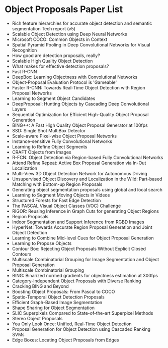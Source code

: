 # Object Proposals Paper List

<ul>

                             

 <li><a target="_blank" href="https://github.com/manjunath5496/Object-Proposals-Paper-List/blob/master/ob(1).pdf" style="text-decoration:none;">Rich feature hierarchies for accurate object detection and semantic segmentation Tech report (v5)</a></li>

 <li><a target="_blank" href="https://github.com/manjunath5496/Object-Proposals-Paper-List/blob/master/ob(2).pdf" style="text-decoration:none;">Scalable Object Detection using Deep Neural Networks</a></li>

<li><a target="_blank" href="https://github.com/manjunath5496/Object-Proposals-Paper-List/blob/master/ob(3).pdf" style="text-decoration:none;">Microsoft COCO: Common Objects in Context</a></li>
 <li><a target="_blank" href="https://github.com/manjunath5496/Object-Proposals-Paper-List/blob/master/ob(4).pdf" style="text-decoration:none;">Spatial Pyramid Pooling in Deep Convolutional Networks for Visual Recognition</a></li>                              
<li><a target="_blank" href="https://github.com/manjunath5496/Object-Proposals-Paper-List/blob/master/ob(5).pdf" style="text-decoration:none;">How good are detection proposals, really?</a></li>
<li><a target="_blank" href="https://github.com/manjunath5496/Object-Proposals-Paper-List/blob/master/ob(6).pdf" style="text-decoration:none;">Scalable High Quality Object Detection</a></li>
 <li><a target="_blank" href="https://github.com/manjunath5496/Object-Proposals-Paper-List/blob/master/ob(7).pdf" style="text-decoration:none;">What makes for effective detection proposals?</a></li>

 <li><a target="_blank" href="https://github.com/manjunath5496/Object-Proposals-Paper-List/blob/master/ob(8).pdf" style="text-decoration:none;"> Fast R-CNN</a></li>
   <li><a target="_blank" href="https://github.com/manjunath5496/Object-Proposals-Paper-List/blob/master/ob(9).pdf" style="text-decoration:none;">DeepBox: Learning Objectness with Convolutional Networks</a></li>
  
   
 <li><a target="_blank" href="https://github.com/manjunath5496/Object-Proposals-Paper-List/blob/master/ob(10).pdf" style="text-decoration:none;">Object-Proposal Evaluation Protocol is 'Gameable' </a></li>                              
<li><a target="_blank" href="https://github.com/manjunath5496/Object-Proposals-Paper-List/blob/master/ob(11).pdf" style="text-decoration:none;">Faster R-CNN: Towards Real-Time Object Detection with Region Proposal Networks</a></li>
<li><a target="_blank" href="https://github.com/manjunath5496/Object-Proposals-Paper-List/blob/master/ob(12).pdf" style="text-decoration:none;">Learning to Segment Object Candidates</a></li>
<li><a target="_blank" href="https://github.com/manjunath5496/Object-Proposals-Paper-List/blob/master/ob(13).pdf" style="text-decoration:none;">DeepProposal: Hunting Objects by Cascading Deep Convolutional Layers</a></li>

<li><a target="_blank" href="https://github.com/manjunath5496/Object-Proposals-Paper-List/blob/master/ob(14).pdf" style="text-decoration:none;">Sequential Optimization for Efficient High-Quality Object Proposal Generation</a></li>
                              
<li><a target="_blank" href="https://github.com/manjunath5496/Object-Proposals-Paper-List/blob/master/ob(15).pdf" style="text-decoration:none;">BING++: A Fast High Quality Object Proposal Generator at 100fps</a></li>

<li><a target="_blank" href="https://github.com/manjunath5496/Object-Proposals-Paper-List/blob/master/ob(16).pdf" style="text-decoration:none;">SSD: Single Shot MultiBox Detector</a></li>

  <li><a target="_blank" href="https://github.com/manjunath5496/Object-Proposals-Paper-List/blob/master/ob(17).pdf" style="text-decoration:none;">Scale-aware Pixel-wise Object Proposal Networks</a></li>   
  
<li><a target="_blank" href="https://github.com/manjunath5496/Object-Proposals-Paper-List/blob/master/ob(18).pdf" style="text-decoration:none;">Instance-sensitive Fully Convolutional Networks</a></li> 

  
<li><a target="_blank" href="https://github.com/manjunath5496/Object-Proposals-Paper-List/blob/master/ob(19).pdf" style="text-decoration:none;">Learning to Refine Object Segments</a></li> 

<li><a target="_blank" href="https://github.com/manjunath5496/Object-Proposals-Paper-List/blob/master/ob(20).pdf" style="text-decoration:none;">CRAFT Objects from Images</a></li>

<li><a target="_blank" href="https://github.com/manjunath5496/Object-Proposals-Paper-List/blob/master/ob(21).pdf" style="text-decoration:none;">R-FCN: Object Detection via
Region-based Fully Convolutional Networks</a></li>
<li><a target="_blank" href="https://github.com/manjunath5496/Object-Proposals-Paper-List/blob/master/ob(22).pdf" style="text-decoration:none;">Attend Refine Repeat: Active Box Proposal Generation via In-Out Localization</a></li> 
 <li><a target="_blank" href="https://github.com/manjunath5496/Object-Proposals-Paper-List/blob/master/ob(23).pdf" style="text-decoration:none;">Multi-View 3D Object Detection Network for Autonomous Driving</a></li> 
 

   <li><a target="_blank" href="https://github.com/manjunath5496/Object-Proposals-Paper-List/blob/master/ob(24).pdf" style="text-decoration:none;">Unsupervised Object Discovery and Localization in the Wild: Part-based Matching with Bottom-up Region Proposals</a></li>
 
   <li><a target="_blank" href="https://github.com/manjunath5496/Object-Proposals-Paper-List/blob/master/ob(25).pdf" style="text-decoration:none;">Generating object segmentation proposals using global and local search</a></li>                              
 <li><a target="_blank" href="https://github.com/manjunath5496/Object-Proposals-Paper-List/blob/master/ob(26).pdf" style="text-decoration:none;">Learning to Segment Moving Objects in Videos</a></li>
 <li><a target="_blank" href="https://github.com/manjunath5496/Object-Proposals-Paper-List/blob/master/ob(27).pdf" style="text-decoration:none;">Structured Forests for Fast Edge Detection</a></li>
   
 
   <li><a target="_blank" href="https://github.com/manjunath5496/Object-Proposals-Paper-List/blob/master/ob(28).pdf" style="text-decoration:none;">The PASCAL Visual Object Classes (VOC) Challenge</a></li>
 
   <li><a target="_blank" href="https://github.com/manjunath5496/Object-Proposals-Paper-List/blob/master/ob(29).pdf" style="text-decoration:none;">RIGOR: Reusing Inference in Graph Cuts for generating Object Regions </a></li>                              

  <li><a target="_blank" href="https://github.com/manjunath5496/Object-Proposals-Paper-List/blob/master/ob(30).pdf" style="text-decoration:none;">Region Proposals</a></li>
 
   <li><a target="_blank" href="https://github.com/manjunath5496/Object-Proposals-Paper-List/blob/master/ob(31).pdf" style="text-decoration:none;">Indoor Segmentation and Support Inference from RGBD Images</a></li> 
    <li><a target="_blank" href="https://github.com/manjunath5496/Object-Proposals-Paper-List/blob/master/ob(32).pdf" style="text-decoration:none;">HyperNet: Towards Accurate Region Proposal Generation and Joint Object Detection</a></li> 

   <li><a target="_blank" href="https://github.com/manjunath5496/Object-Proposals-Paper-List/blob/master/ob(33).pdf" style="text-decoration:none;">Learning to Combine Mid-level Cues for Object Proposal Generation</a></li>                              

  <li><a target="_blank" href="https://github.com/manjunath5496/Object-Proposals-Paper-List/blob/master/ob(34).pdf" style="text-decoration:none;">Learning to Propose Objects</a></li> 
 
  <li><a target="_blank" href="https://github.com/manjunath5496/Object-Proposals-Paper-List/blob/master/ob(35).pdf" style="text-decoration:none;">Contour Box: Rejecting Object Proposals Without Explicit Closed Contours</a></li> 

  <li><a target="_blank" href="https://github.com/manjunath5496/Object-Proposals-Paper-List/blob/master/ob(36).pdf" style="text-decoration:none;">Multiscale Combinatorial Grouping for Image Segmentation and Object Proposal Generation</a></li> 
 
<li><a target="_blank" href="https://github.com/manjunath5496/Object-Proposals-Paper-List/blob/master/ob(37).pdf" style="text-decoration:none;">Multiscale Combinatorial Grouping</a></li>
 <li><a target="_blank" href="https://github.com/manjunath5496/Object-Proposals-Paper-List/blob/master/ob(38).pdf" style="text-decoration:none;">BING: Binarized normed gradients for objectness estimation at 300fps</a></li>
<li><a target="_blank" href="https://github.com/manjunath5496/Object-Proposals-Paper-List/blob/master/ob(39).pdf" style="text-decoration:none;">Category-Independent Object Proposals with Diverse Ranking</a></li>
 <li><a target="_blank" href="https://github.com/manjunath5496/Object-Proposals-Paper-List/blob/master/ob(40).pdf" style="text-decoration:none;">Cracking BING and Beyond</a></li>                              
<li><a target="_blank" href="https://github.com/manjunath5496/Object-Proposals-Paper-List/blob/master/ob(41).pdf" style="text-decoration:none;">Boosting Object Proposals: From Pascal to COCO</a></li>
<li><a target="_blank" href="https://github.com/manjunath5496/Object-Proposals-Paper-List/blob/master/ob(42).pdf" style="text-decoration:none;">Spatio-Temporal Object Detection Proposals</a></li>
 
  <li><a target="_blank" href="https://github.com/manjunath5496/Object-Proposals-Paper-List/blob/master/ob(43).pdf" style="text-decoration:none;">Efficient Graph-Based Image Segmentation</a></li>
 <li><a target="_blank" href="https://github.com/manjunath5496/Object-Proposals-Paper-List/blob/master/ob(44).pdf" style="text-decoration:none;">Shape Sharing for Object Segmentation</a></li>
   <li><a target="_blank" href="https://github.com/manjunath5496/Object-Proposals-Paper-List/blob/master/ob(45).pdf" style="text-decoration:none;">SLIC Superpixels Compared to State-of-the-art Superpixel Methods</a></li>  
   
<li><a target="_blank" href="https://github.com/manjunath5496/Object-Proposals-Paper-List/blob/master/ob(46).pdf" style="text-decoration:none;">Stereo Object Proposals</a></li> 
                             
<li><a target="_blank" href="https://github.com/manjunath5496/Object-Proposals-Paper-List/blob/master/ob(47).pdf" style="text-decoration:none;">You Only Look Once:
Unified, Real-Time Object Detection</a></li>
<li><a target="_blank" href="https://github.com/manjunath5496/Object-Proposals-Paper-List/blob/master/ob(48).pdf" style="text-decoration:none;">Proposal Generation for Object Detection using Cascaded Ranking SVMs</a></li>

<li><a target="_blank" href="https://github.com/manjunath5496/Object-Proposals-Paper-List/blob/master/ob(49).pdf" style="text-decoration:none;">Edge Boxes: Locating
Object Proposals from Edges</a></li>
                              
</ul>
  
  
